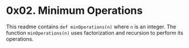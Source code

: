 # 0x02. Minimum Operations
This readme contains `def minOperations(n)` where `n` is an integer.
The function `minOperations(n)` uses factorization and recursion to perform its operations.
